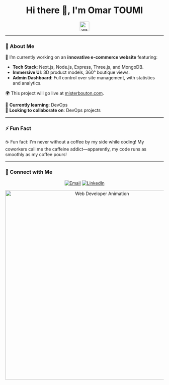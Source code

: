 <h1 align="center">Hi there 👋, I'm Omar TOUMI</h1>

<p align="center">
  <img src="https://media.giphy.com/media/hvRJCLFzcasrR4ia7z/giphy.gif" width="30" alt="wave"> <!-- Animated Wave Icon -->
</p>

---

### 🚀 About Me
🔭 I’m currently working on an **innovative e-commerce website** featuring:
- **Tech Stack**: Next.js, Node.js, Express, Three.js, and MongoDB.
- **Immersive UI**: 3D product models, 360° boutique views.
- **Admin Dashboard**: Full control over site management, with statistics and analytics.
  
🌍 This project will go live at [misterbouton.com](https://www.misterbouton.com/).

🌱 **Currently learning**: DevOps  
👯 **Looking to collaborate on**: DevOps projects  

---
### ⚡ Fun Fact
☕ Fun fact: I'm never without a coffee by my side while coding! My coworkers call me the caffeine addict—apparently, my code runs as smoothly as my coffee pours!

---

### 💬 Connect with Me
<p align="center">
  <a href="mailto:omartoumi158@gmail.com"><img src="https://img.shields.io/badge/-Email-blue?style=flat-square&logo=gmail" alt="Email"></a>
  <a href="https://www.linkedin.com/in/toumiomar"><img src="https://img.shields.io/badge/-LinkedIn-blue?style=flat-square&logo=linkedin" alt="LinkedIn"></a>
</p>



<p align="center">
  <img src="https://user-images.githubusercontent.com/.../web-dev-animation.gif" width="600" alt="Web Developer Animation"> <!-- Add relevant GIF for web dev -->
</p>
